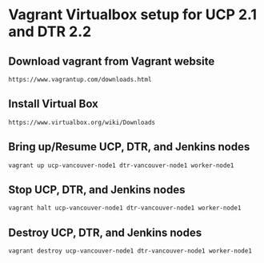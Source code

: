 Vagrant Virtualbox setup for UCP 2.1 and DTR 2.2
========================

## Download vagrant from Vagrant website

```
https://www.vagrantup.com/downloads.html
```

## Install Virtual Box

```
https://www.virtualbox.org/wiki/Downloads
```

## Bring up/Resume UCP, DTR, and Jenkins nodes

```
vagrant up ucp-vancouver-node1 dtr-vancouver-node1 worker-node1
```

## Stop UCP, DTR, and Jenkins nodes

```
vagrant halt ucp-vancouver-node1 dtr-vancouver-node1 worker-node1
```

## Destroy UCP, DTR, and Jenkins nodes

```
vagrant destroy ucp-vancouver-node1 dtr-vancouver-node1 worker-node1
```
